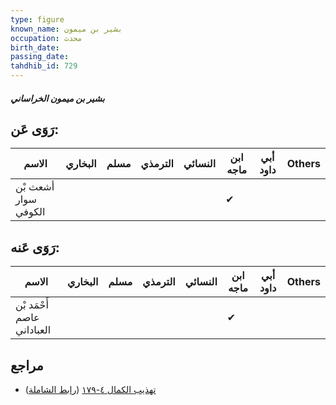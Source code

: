 ```yaml
---
type: figure
known_name: بشير بن ميمون
occupation: محدث
birth_date:
passing_date:
tahdhib_id: 729
---
```

##### بشير بن ميمون الخراساني

## رَوَى عَن:
| الاسم                | البخاري | مسلم | الترمذي | النسائي | ابن ماجه | أبي داود | Others |
| -------------------- | ------- | ---- | ------- | ------- | -------- | -------- | ------ |
| أشعث بْن سوار الكوفي |         |      |         |         | ✔        |          |        |
## رَوَى عَنه:
| الاسم                      | البخاري | مسلم | الترمذي | النسائي | ابن ماجه | أبي داود | Others |
| -------------------------- | ------- | ---- | ------- | ------- | -------- | -------- | ------ |
| أَحْمَد بْن عاصم العباداني |         |      |         |         | ✔        |          |        |
## مراجع
- [تهذيب الكمال ٤-١٧٩](obsidian://open?vault=Tahdhib-al-Kamal&file=Figures/٧٢٩-بشير%20بن%20ميمون%20الخراساني) ([رابط الشاملة](https://shamela.ws/book/3722/1693))